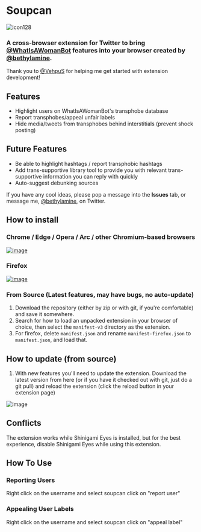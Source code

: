 # Soupcan

![icon128](https://user-images.githubusercontent.com/130214958/235278689-2c66607f-2665-48da-b668-915c23296418.png)

### A cross-browser extension for Twitter to bring [@WhatIsAWomanBot](https://twitter.com/WhatIsAWomanBot) features into your browser created by [@bethylamine](https://twitter.com/bethylamine).

Thank you to [@VehpuS](https://twitter.com/VehpuS) for helping me get started with extension development!

## Features

* Highlight users on WhatIsAWomanBot's transphobe database
* Report transphobes/appeal unfair labels
* Hide media/tweets from transphobes behind interstitials (prevent shock posting)

## Future Features

* Be able to highlight hashtags / report transphobic hashtags
* Add trans-supportive library tool to provide you with relevant trans-supportive information you can reply with quickly
* Auto-suggest debunking sources

If you have any cool ideas, please pop a message into the **Issues** tab, or message me, [@bethylamine](https://twitter.com/bethylamine), on Twitter.

## How to install

### Chrome / Edge / Opera / Arc / other Chromium-based browsers
[![image](https://storage.googleapis.com/web-dev-uploads/image/WlD8wC6g8khYWPJUsQceQkhXSlv1/mPGKYBIR2uCP0ApchDXE.png)](https://chrome.google.com/webstore/detail/soupcan/hcneafegcikghlbibfmlgadahjfckonj)

### Firefox
[![image](https://blog.mozilla.org/addons/files/2015/11/get-the-addon.png)](https://addons.mozilla.org/en-US/firefox/addon/soupcan/)

### From Source (Latest features, may have bugs, no auto-update)

1. Download the repository (either by zip or with git, if you're comfortable) and save it somewhere.
2. Search for how to load an unpacked extension in your browser of choice, then select the `manifest-v3` directory as the extension.
3. For firefox, delete `manifest.json` and rename `manifest-firefox.json` to `manifest.json`, and load that.

## How to update (from source)

1. With new features you'll need to update the extension. Download the latest version from here (or if you have it checked
   out with git, just do a git pull) and reload the extension (click the reload button in your extension page)
   
![image](https://user-images.githubusercontent.com/130214958/235387341-f1449b9d-7a41-46a0-95e3-b51aa3a6a498.png)

## Conflicts

The extension works while Shinigami Eyes is installed, but for the best experience, disable Shinigami Eyes while using this extension.

## How To Use

### Reporting Users

Right click on the username and select soupcan click on "report user"

### Appealing User Labels

Right click on the username and select soupcan click on "appeal label"
